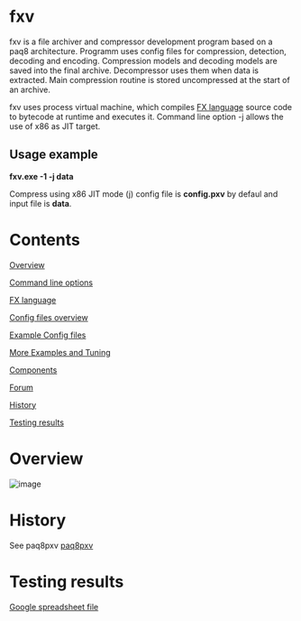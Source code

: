 # fxv

fxv is a file archiver and compressor development program based on a paq8 architecture. Programm uses config files for compression, detection, decoding and encoding.
Compression models and decoding models are saved into the final archive. Decompressor uses them when data is extracted.
Main compression routine is stored uncompressed at the start of an archive.

fxv uses process virtual machine, which compiles [FX language](help/FXlanguage.md) source code to bytecode at runtime and executes it. 
Command line option -j allows the use of x86 as JIT target.

## Usage example
__fxv.exe  -1 -j data__

Compress using x86 JIT mode (j) config file is __config.pxv__ by defaul and input file is __data__.


# Contents
[Overview](#overview)

[Command line options](help/CommandLineOptions.md)

[FX language](help/FXlanguage.md)

[Config files overview](help/ConfigFiles.md)

[Example Config files](help/ExampleConfigs.md)

[More Examples and Tuning](help/MoreExamples.md)

[Components](help/components.md)

[Forum](#forum)

[History](#history)

[Testing results](#testing-results)

# Overview
![image](https://github.com/user-attachments/assets/e4a728db-22fe-4b1f-a3ff-de3356475caf)

# History
See paq8pxv [paq8pxv]( https://github.com/kaitz/paq8pxv )

# Testing results
[Google spreadsheet file](https://docs.google.com/spreadsheets/d/1vWunOvKT5hMmy6BQB6MIofJ6AL2GJqXxXOGbC_W_-WQ/edit?usp=sharing)
